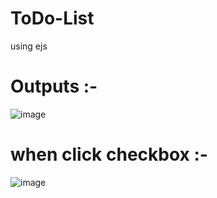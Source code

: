 # ToDo-List

using ejs

# Outputs :-
![image](https://user-images.githubusercontent.com/88943865/139003572-87221241-507d-4954-8f8f-3a83115c871b.png)


# when click checkbox :-
![image](https://user-images.githubusercontent.com/88943865/139003867-66c63530-dd4d-406e-ad31-c23ca60f10e4.png)
